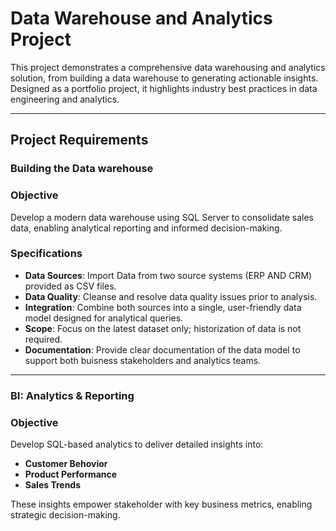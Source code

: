 # Data Warehouse and Analytics Project

This project demonstrates a comprehensive data warehousing and analytics solution, from building a data warehouse to generating actionable insights. Designed as a portfolio project, it highlights industry best practices in data engineering and analytics. 

----

## Project Requirements 

### Building the Data warehouse 

### Objective 
Develop a modern data warehouse using SQL Server to consolidate sales data, enabling analytical reporting and informed decision-making.

### Specifications
- **Data Sources**: Import Data from two source systems (ERP AND CRM) provided as CSV files.
- **Data Quality**: Cleanse and resolve data quality issues prior to analysis.
- **Integration**: Combine both sources into a single, user-friendly data model designed for analytical queries.
- **Scope**:  Focus on the latest dataset only; historization of data is not required.
- **Documentation**: Provide clear documentation of the data model to support both buisness stakeholders and analytics teams.

---

### BI: Analytics & Reporting 

### Objective
Develop SQL-based analytics to deliver detailed insights into:
- **Customer Behovior**
- **Product Performance**
- **Sales Trends**

These insights empower stakeholder with key business metrics, enabling strategic decision-making.
